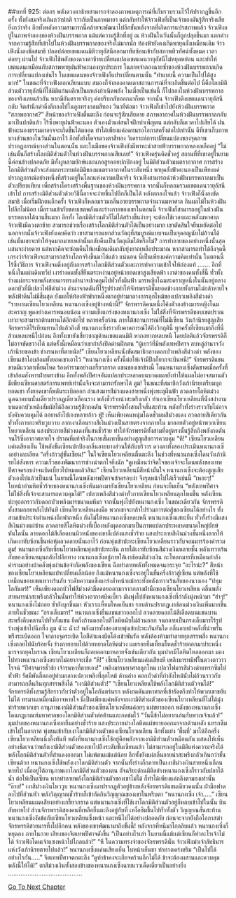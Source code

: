 ##บทที่ 925: ต่อกร
พลังดวงตาซ้ายสามารถจำลองภาพเหตุการณ์ที่เก็บรวบรวมไว้ให้ปรากฏขึ้นอีกครั้ง ทั้งยังสมจริงเกินกว่าปกติ
ราวกับเป็นภาพมายา แต่กลับทำให้จ้าวเฟิงที่เป็นเจ้าของมันรู้สึกจริงเสียยิ่งกว่าจริง
อีกทั้งพลังความสามารถนี้คล้ายจะพัฒนาไปอีกขั้นหลังจากที่เกิดการแปรสภาพแล้ว
จ้าวเฟิงอยู่ในภาพจำลองของห้วงฝันบรรพกาล แม้แต่ความรู้สึกที่อยู่ ณ ห้วงฝันในวันนั้นก็ถูกปลุกขึ้นมา แตกต่างจากความรู้สึกที่เข้าไปในห้วงฝันบรรพกาลของจริงไม่มากนัก
ท้องฟ้ายังคงเกิดพายุคลั่งเหมือนเดิม
จ้าวเฟิงนั่งลงขัดสมาธิ ปลดปล่อยเขตแดนมิติวายุอัสนีออกมาทับซ้อนเข้ากับสภาพทิวทัศน์ทั้งหมด
เวลาค่อยๆ ผ่านไป
จ้าวเฟิงใช้พลังของดวงตาซ้ายเปลี่ยนแปลงเขตแดนวายุอัสนีไม่หยุดหย่อน และทำให้เขตแดนเหมือนกับสภาพพายุฝนฟ้าคะนองทุกประการ
ในภาพจำลองฉายซ้ำของห้วงฝันบรรพกาลเกิดการเปลี่ยนแปลงเช่นไร ในเขตแดนของจ้าวเฟิงก็แปรเปลี่ยนตามนั้น
“ทำแบบนี้ ความเป็นไปได้สูงมาก!”
ในขณะที่จ้าวเฟิงลอกเลียนแบบ สมองก็จำลองคาดเดาสถานการณ์ที่จะเกิดขึ้นต่อไป
นี่คือโลกมิติส่วนตัววายุอัสนีที่ใช้มิติแก่นผลึกเป็นแหล่งกำเนิดพลัง
ในเมื่อเป็นเช่นนี้ ก็ไปลองในห้วงฝันบรรพกาลของจริงเลยแล้วกัน
หากมีอันตรายจริงๆ ค่อยรีบกลับออกมาก็พอ
จากนั้น จ้าวเฟิงดึงเขตแดนวายุอัสนีกลับ จิตสำนึกดำดิ่งลึกลงไปในลูกทรงกลมสีทอง
วินาทีต่อมา
จ้าวเฟิงก็เข้าไปยังห้วงฝันบรรพกาล
“สภาพอากาศ?”
สีหน้าของจ้าวเฟิงตื่นตะลึง ก่อนจะรู้สึกเสียดาย
สภาพอากาศในห้วงฝันบรรพกาลกลับมาเป็นปกติแล้ว ไร้ซึ่งพายุฝนฟ้าคะนอง
ตัวเองมัวแต่สนใจฝึกบำเพ็ญตน แต่กลับลืมเวลาไปเสียได้
ฝนฟ้าคะนองธรรมดาอาจจะเกิดขึ้นได้ตลอด
ทำได้เพียงแค่อดทนรอโอกาสครั้งต่อไปเท่านั้น
ดีที่เขาเก็บภาพบางส่วนของในวันนั้นเอาไว้ อีกทั้งยังโคจรดวงตาสีทอง วิเคราะห์การเปลี่ยนแปลงของจุดภาพปรากฏการณ์บางส่วนในตอนนั้น
และในมือของจ้าวเฟิงยังมีพาหะนำสายฟ้าบรรพกาลหลงเหลืออยู่
“ไม่เช่นนั้นก็สร้างโลกมิติส่วนตัวในห้วงฝันบรรพกาลเสียเลย!”
จ้าวเฟิงครุ่นคิดชั่วครู่ สถานที่ที่เขาอยู่ในยามนี้ค่อนข้างปลอดภัย มีทั้งงูหลามยักษ์และนกอสูรคอยปกป้องอยู่
ในมิติส่วนตัวมนตราอากาศ การสร้างโลกมิติส่วนตัวจะส่งผลกระทบต่อมิติของมนตราอากาศในระดับหนึ่ง
พายุคลั่งฟ้าคะนองเป็นเพียงแค่ปรากฏการณ์อย่างหนึ่งที่สร้างอยู่ในโลกแห่งความเป็นจริง
จ้าวเฟิงสามารถนำห้วงฝันบรรพกาลมาเป็นตัวเปรียบเทียบ เพื่อสร้างโครงสร้างพื้นฐานของห้วงฝันบรรพกาล จากนั้นก็หลอมรวมเขตแดนวายุอัสนีเข้าไป
การสร้างมิติส่วนตัวด้วยวิธีนี้อาจจะง่ายขึ้นไปอีกก็เป็นได้
หลังตกลงใจแล้ว จ้าวเฟิงก็นั่งลงขัดสมาธิ
เมื่อเริ่มฝึกตนอีกครั้ง จ้าวเฟิงก็หลอมรวมกลิ่นอายบรรพกาลจำนวนมหาศาล กินผลไม้ในห้วงฝันไปอีกไม่น้อย เมื่อรวมเข้ากับขอบเขตพลังและร่างกายของเขาในตอนนี้
จ้าวเฟิงก็สามารถอยู่ในห้วงฝันบรรพกาลได้นานขึ้นมาก
อีกทั้ง
โลกมิติส่วนตัวก็ไม่ได้สร้างขึ้นง่ายๆ จะต้องใช้เวลาและพลังมหาศาล
จ้าวเฟิงมีดวงตาซ้าย สามารถช่วยเรื่องสร้างโลกมิติส่วนตัวได้เป็นอย่างมาก
เขาตัดสินใจยืนหยัดต่อไป
นอกจากนั้นจ้าวเฟิงยังเคยคิดว่า
เขาสามารถแยกส่วนวัตถุที่สมบูรณ์แบบจนเป็นจุดอณูนับไม่ถ้วนได้
เช่นนั้นเขาจะทำให้จุดมากมายเหล่านั้นกลับคืนเป็นวัตถุเดิมได้หรือไม่?
การทำลายของอย่างหนึ่งนั้นสุดแสนจะง่ายดาย แต่หากคิดจะซ่อมคืนให้เหมือนเดิมกลับยุ่งยากเหลือประมาณ
หากสามารถทำได้ถึงจุดนี้ เกรงว่าจ้าวเฟิงจะสามารถสร้างโลกจริงขึ้นมาได้แล้ว
แน่นอน นี่เป็นเพียงแค่ความคิดเท่านั้น ในตอนนี้ไร้ซึ่งวิธีการ
จ้าวเฟิงจมดิ่งอยู่กับการสร้างโลกมิติส่วนตัวและการทำความเข้าใจให้ถ่องแท้
…….
อีกที่หนึ่งในแผ่นดินทวีป
เงาร่างคนทั้งสี่ยืนตระหง่านอยู่หน้ายอดเขาสูงเสียดฟ้า
เงาดำของคนทั้งสี่นี้ ทั่วทั้งร่างแผ่กระจายพลังสายมารทรงอำนาจปกคลุมไปทั่วทั้งผืนฟ้า
มารหญิงโฉมสะคราญหนึ่งในนั้นอยู่กลางดอกบัวที่มีเปลวไฟสีดำม่วง อำนาจกดดันที่ไร้รูปร่างทำให้จักรพรรดิชั้นยอดข้างกายทั้งสามไม่กล้าหายใจ พลังฟ้าดินไม่มีสิ้นสุด ยังผลให้ท้องฟ้าฟากหนึ่งตกอยู่ท่ามกลางการลุกไหม้ของเปลวเพลิงสีม่วงดำ
“รายงานเซียนโยวเหลียน หนานกงเซิ่งอยู่ข้างหน้านี่!”
จักรพรรดิคนหนึ่งโค้งตัวลงข้างมารหญิงโฉมสะคราญ พูดอย่างเคารพนอบน้อม
ความแข็งแกร่งของหนานกงเซิ่ง ไม่ใช่สิ่งที่จักรพรรดิขอบเขตปราณเทวะจะสามารถต้านทานได้อีกต่อไป
หลายครั้งก่อน ภายใต้สถานการณ์ที่ไม่มีเซียน วังเก้านิรยสูญเสียจักรพรรดิไร้เทียมทานไปแล้วถึงสี่
หนานกงเซิ่งราวกับคาดการณ์ได้ถึงวิกฤตินี้
ทุกครั้งที่เซียนมาถึงที่นี่ล้วนหลบหนีไปก่อน
อีกทั้งเขายังเชี่ยวชาญด้านเขตแดนมิติ หากอยากหลบหนี โดยปกติแล้วจักรพรรดิก็ไม่อาจขัดขวางได้
แต่ครั้งนี้เหมือนว่าเขากำลังปิดด่านฝึกตน
“ผู้เยาว์ที่มีพลังเทพปีศาจ ลบหลู่อำนาจวังเก้านิรยของข้า ช่างรนหาที่ตายนัก!”
เซียนโยวเหลียนนั่งขัดสมาธิกลางดอกบัวเพลิงสีม่วงดำ พลังของเซียนเข้าโอบล้อมทั้งยอดเขาเอาไว้
“หนานกงเซิ่ง ครั้งนี้ต่อให้เจ้ามีปีกก็ยากจะบินหนี!”
จักรพรรดิแขนขาดมีแววตาเหี้ยมโหด ร้องคำรามอย่างเกรี้ยวกราด
แขนของเขาข้างนี้ โดนหนานกงเซิ่งตัดขาดเมื่อครั้งที่เข้าล้อมสังหารฝ่ายตรงข้าม อีกทั้งพลังปีศาจอันแปลกประหลาดบนบาดแผลยังทำให้แผลไม่อาจสมานตัว มีเพียงเซียนศาสตร์การแพทย์เท่านั้นจึงจะสามารถรักษาได้
ตูม!
ในขณะที่สมาชิกวังเก้านิรยเตรียมบุกยอดเขา
ทั้งยอดเขาก็พลันระเบิดออก ลำแสงมารสีม่วงแดงสายหนึ่งพุ่งทะลุผืนฟ้า ลวดลายโลหิตม่วงฉูดฉาดบนนั้นเดี๋ยวปรากฏเดี๋ยวเลือนราง
พลังชั่วร้ายน่าสะพรึงกลัว ทำเอาเซียนโยวเหลียนที่นั่งสง่างามบนดอกบัวเพลิงสัมผัสได้ถึงความรู้สึกกดดัน
จักรพรรดิทั้งสามใจสั่นสะท้าน พลังทั่วทั้งร่างราวกับไม่อาจบังคับควบคุมได้ ถอยหลังไปเองหลายก้าว
ฟู่!
เห็นเพียงคนหนุ่มโฉดชั่วผมสีม่วงแดง ลวดลายสีเดียวกันทั่วทั้งกายกะพริบวูบวาบ ลากเงาเลือนรางสีเงินม่วงเป็นสายตรงจากภายใน มาลอยตัวอยู่หน้าพวกเซียนโหยวเหลียน
แสงประกายสีม่วงแดงที่แสนชั่วร้าย ทำให้จักรพรรดิทั้งสามที่อยู่ตรงนั้นรู้สึกถึงพลังกดดันจนไร้ซึ่งอากาศหายใจ ปราณที่แท้จริงในกายสั่นเทาขึ้นอย่างสูญเสียการควบคุม
“หึ!”
เซียนโยวเหลียนแค่นเสียงเย็น ใช้พลังขั้นเซียนปกป้องกลิ่นอายบางส่วนให้กับบริวาร ดวงตาทั้งสองประเมินหนานกงเซิ่งอย่างละเอียด
“ครึ่งก้าวสู่ขั้นเซียน!”
ในใจเซียนโยวเหลียนตื่นตะลึง ในช่วงที่หนานกงเซิ่งโดนวังเก้านิรยไล่สังหาร ความเร็วของพัฒนาการช่างน่าตกใจยิ่งนัก
“ดูเหมือนว่าจิตใจของเจ้าจะโดนพลังของเทพปีศาจครอบงำจนบิดเบี้ยวไปหมดแล้วสินะ”
เซียนโยวเหลียนมีสีหน้ามั่นใจ
หนานกงเซิ่งจะต้องสูญเสียตัวเองไปแล้วเป็นแน่ ในยามนี้โดนพลังเทพปีศาจเข้าครอบงำ จึงรุดหน้าไปได้เร็วเช่นนี้
“เหอะๆ!”
ใบหน้าอำมหิตชั่วร้ายของหนานกงเซิ่งหันมองมายังเซียนโยวเหลียน ก่อนจะยิ้มเย็น
“พลังเทพปีศาจ ไม่ใช่สิ่งที่เจ้าจะสามารถควบคุมได้!”
เปลวเพลิงสีม่วงดำทั่วกายเซียนโยวเหลียนลุกโหมขึ้น พลังเซียนปะทุออกราวกับดอกบัวเพลิงมารขนาดมหึมา จากนั้นพุ่งไปยังหนานกงเซิ่ง
ในขณะเดียวกัน จักรพรรดิทั้งสามถอยหลังไปทันที
เซียนโยวเหลียนลงมือ พวกเขาจะกล้าไปร่วมการต่อสู้ของเซียนได้อย่างไร
ทั้งสามเข้าประจำตำแหน่งอีกฟากหนึ่ง กันไม่ให้หนานกงเซิ่งหลบหนี
หนานกงเซิ่งแสยะยิ้ม ทั่วทั้งร่างมีแสงสีเงินม่วงแผ่ซ่าน ลวดลายสีโลหิตม่วงที่เบื้องหลังผุดออกมาเป็นภาพแปลกประหลาดขนาดใหญ่ยักษ์
ทันใดนั้น ลายดอกไม้สีเลือดบนผิวหนังของเขาก็เปล่งแสงชั่วร้าย แสงประกายสีเงินม่วงชั้นหนึ่งลากให้เกิดเงาทับซ้อนขึ้นห่อหุ้มลวดลายนั่นเอาไว้ ก่อนพุ่งเข้าปะทะเซียนโยวเหลียนราวกับจอมมารร้องคำราม
ตูม!
หนานกงเซิ่งกับเซียนโยวเหลียนพุ่งเข้าปะทะกัน ภายใต้เงาทับซ้อนสีม่วงเงินหลายชั้น พลังเทวาเร้นลับของเซียนหมุนกลับไปอีกทาง
หนานกงเซิ่งอยู่ภายใต้เงาซ้อนสีม่วงเงิน กะโหลกมารที่เหมือนกำลังคำรามอย่างบ้าคลั่งพุ่งผ่านข้อจำกัดพลังของเซียน ฉีกทำลายพลังทั้งหมดจนกระจุย
“อะไรน่ะ?”
สีหน้าของเซียนโยวเหลียนแปรเปลี่ยนเล็กน้อย ถึงแม้หนานกงเซิ่งจะอยู่ในขั้นครึ่งก้าวสู่เซียน แต่พลังที่ใช้เหมือนขอบเขตเทวาเร้นลับ ระดับความแข็งแกร่งล้ำหน้าแม้กระทั่งพลังเทวาเร้นลับของนางเอง
“ปทุมโลกันตร์!”
เห็นเพียงดอกบัวไฟสีม่วงดำมืดลอยออกมาจากกลางฝ่ามือของเซียนโยวเหลียน คลื่นพลังสายมารน่าสะพรึงกลัวในนั้นทำให้ห้วงอากาศบิดเบี้ยว มันพุ่งไปยังหนานกงเซิ่งที่กำลังมุ่งหน้ามา
“ฮ่าๆ!”
หนานกงเซิ่งไม่ถอย ซ้ำยังบุกขึ้นมา หัวเราะเหี้ยมโหดเย็นชา รอบด้านปรากฏเงาซ้อนม่วงเงินเพิ่มมากขึ้นภายในชั่วขณะ
“กรงเล็บมาร!”
หนานกงเซิ่งยื่นแขนขวาออกไป ลวดลายดอกไม้สีเลือดบนแขนบานสะพรั่งคืบคลานไปทั่วทั้งแขน ยืดกิ่งก้านดอกใบสีโลหิตนับไม่ถ้วนออก จนกลายเป็นกรงเล็บมารไร้รูปร่างพุ่งเข้าไปฉีกทึ้ง
ตูม ฉัวะ ฉัวะ!
พลังมารทั้งสองสายพุ่งเข้าปะทะกันทันใด กลิ่นอายบ้าคลั่งที่น่าพรั่นพรึงระเบิดออก
ใจกลางจุดระเบิด ไอสีดำแดงบิดโค้งเข้าพันรัด พลังต้องห้ามทำลายทุกสรรพสิ่ง
หนานกงเซิ่งถอยไปนับร้อยจั้ง ร่างกายอาบไปด้วยหยาดโลหิตม่วง เผยรอยยิ้มเหี้ยมโหดชั่วร้ายออกมาประหนึ่งมารจากยุคโบราณ
เซียนโยวเหลียนก็ถอยออกมาหลายจั้งเช่นเดียวกัน มุมปากมีโลหิตไหลออกมา มองไปทางหนานกงเซิ่งอยากไม่อยากจะเชื่อ
“หึ!”
เซียนโยวเหลียนแค่นเสียงหึ เพลิงมารทมิฬในดวงตาวาวโรจน์ “ปีศาจมารชั่วช้า เจ้ารนหาที่ตายเอง!”
เพลิงมารมหาศาลลุกโหม เปลวไฟมารสีม่วงดำแทรกซึมไปทั่วฟ้า รัศมีพันลี้ตกอยู่ท่ามกลางเปลวเพลิงที่ลุกไหม้ ด้านล่าง ดอกบัวดำที่กำลังไหม้นับไม่ถ้วนราวกับสามารถกลืนกินทุกสรรพสิ่งได้
“เงามิติส่วนตัว!”
“เซียนโยวเหลียนใช้พลังโลกมิติส่วนตัวจนได้!”
จักรพรรดิทั้งสามรู้สึกราวกับว่าตัวอยู่ในโลกันตร์นรก พลังกดดันมหาศาลที่เข้ารัดตรึงทำให้พวกเขาขยับไม่ได้ ทรมานเหมือนมิอาจหายใจ นี่เป็นเพียงแค่พลังจากเงามิติส่วนตัวของเซียนโยวเหลียนที่ไม่ได้มุ่งทำร้ายพวกเขา
อานุภาพเงามิติส่วนตัวของเซียนโยวเหลียนค่อยๆ แผ่ขยายออก
พลังของหนานกงเซิ่งโดนกฎเกณฑ์มหาศาลของโลกมิติส่วนตัวต่อต้านและกดข่มไว้
“วันนี้ข้าไม่อยากเล่นกับพวกเจ้าแล้ว!”
มุมปากของหนานกงเซิ่งยกยิ้มอย่างชั่วร้าย
แสงประกายม่วงโลหิตแผ่ขยายออกมาจากด้านหลัง แทรกซึมเข้าไปในอากาศ พุ่งชนเข้ากับเงาโลกมิติส่วนตัวของเซียนโยวเหลียน อีกทั้งแย่ง ‘พื้นที่’ มาได้อีกครึ่ง
เซียนโยวเหลียนนิ่งอึ้งทันที
พลังที่หนานกงเซิ่งใช้อยู่คือพลังจากเงามิติส่วนตัวเหมือนกัน แสดงให้เห็นอย่างชัดเจนว่าพลังเงามิติส่วนตัวของเขาไปถึงระดับขั้นเซียนแล้ว ไม่สามารถอยู่ในมิติแห่งความจริงได้
พลังโลกมิติส่วนตัวที่สำแดงออกมา ไม่แพ้ตนแม้แต่น้อย
อีกทั้งยังแผ่กลิ่นอายน่าสะพรึงกลัวเกินกว่าขั้นเซียนด้วย
หนานกงเซิ่งใช้พลังเงาโลกมิติส่วนตัว จากนั้นทั้งร่างก็กลายเป็นเงาสีม่วงเงินสายหนึ่งเลือนหายไป
เมื่ออยู่ใต้อานุภาพเงาโลกมิติส่วนตัวของตน อัจฉริยะด้านมิติอย่างหนานกงเซิ่งก็ราวกับปลาได้น้ำ ต่อให้เป็นเซียน หากทำลายพลังโลกมิติส่วนตัวของเขาไม่ได้ ก็ทำได้เพียงแค่ถลึงตามองเท่านั้น
“อ๊าก!”
เงาสีม่วงเงินไหววูบ หนานกงเซิ่งมาปรากฏตัวอยู่ข้างหลังจักรพรรดิแขนเดียวคนนั้น ฝ่ามือฟาดลงไปที่ส่วนหัว พลังวิญญาณชั่วร้ายก็เข้ากัดกินวิญญาณของเขาในพริบตา
“หนานกงเซิ่ง เจ้า…..”
เซียนโยวเหลียนแผดเสียงอย่างเกรี้ยวกราด
แต่หนานกงเซิ่งที่ใช้เงาโลกมิติส่วนตัวอยู่ก็หลบเข้าไปในนั้น บินลับหายไป
ส่วนจักรพรรดิสองคนที่เหลือยื่นตะลึงอยู่กับที่ เหงื่อซึมชื้นไปทั่วทั้งตัว วิญญาณสั่นสะท้าน
หนานกงเซิ่งงัดข้อกับเซียนโยวเหลียนซึ่งหน้า และหนีไปได้อย่างปลอดภัย ก่อนจะจากยังถือโอกาสฆ่าจักรพรรดิสายมารทิ้งไปอีกคน
พลังของเขาพัฒนามาถึงขั้นนี้!
หลังจากที่หนีมาไกลลิบแล้ว หนานกงเซิ่งก็หยุดลง
ภายในกาย เสียงของจิตเทพปีศาจดังขึ้น “เป็นอย่างไรเล่า ในยามนี้แม้เเต่เซียนก็ทำอะไรเจ้าไม่ได้ จ้าวเฟิงโดนเจ้าแซงหน้าไปไกลแล้ว!”
“หึ ในความทรงจำของจักรพรรดินั่น จ้าวเฟิงฆ่าเจ้าลัทธิมารแห่งวังเก้านิรยตายไปแล้ว!”
หนานกงเซิ่งแค่นเสียงเย็น ใบหน้าเย็นชา ท่าทางเคร่งขรึม
“เป็นไปได้อย่างไรกัน…..” จิตเทพปีศาจตกตะลึง
“ดูท่าข้าคงจะเกียจคร้านอีกไม่ได้ ข้าจะต้องผสานและควบคุมพลังนี้ให้ได้!”
ตาสีม่วงเงินทั้งสองข้างของหนานกงเซิ่งฉายแววเด็ดเดี่ยวเป็นอย่างยิ่ง
……………………………………


[Go To Next Chapter]( ./163.md)